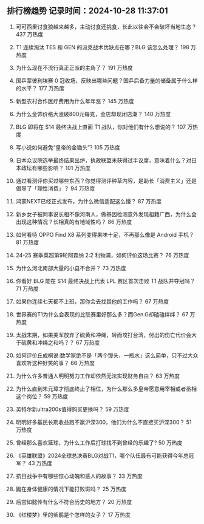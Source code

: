 
## 排行榜趋势 记录时间：2024-10-28 11:37:01
  
  1. 可可西里讨食狼越来越多，主动讨食还挑食，长此以往会不会破坏当地生态？ 437 万热度
    
  2. T1 连续淘汰 TES 和 GEN 的派克战术优缺点在哪？BLG 该怎么处理？ 198 万热度
    
  3. 为什么现在不流行真正正派的主角了？ 191 万热度
    
  4. 国乒蒙彼利埃赛 0 冠收场，反映出哪些问题？国乒后备力量的储备属于什么样的水平？ 177 万热度
    
  5. 新型农村合作医疗费用为什么年年涨？ 145 万热度
    
  6. 为什么金饰价格大涨破800元每克，金店却现闭店潮？ 140 万热度
    
  7. BLG 即将在 S14 最终决战上直面 T1 战队，你对他们有什么想说的？ 107 万热度
    
  8. 写小说如何避免“皇帝的金锄头”? 105 万热度
    
  9. 日本众议院选举最终结果出炉，执政联盟未获得过半议席，意味着什么？对日本政坛有哪些影响？ 101 万热度
    
  10. 通过看测评你买过哪些东西？你觉得测评种草内容，是助长「消费主义」还是倡导了「理性消费」？ 94 万热度
    
  11. 鸿蒙NEXT已经正式发布，为什么微信适配这么慢？ 87 万热度
    
  12. 新乡女子被同事说长相不像河南人，做基因检测意外发现祖籍广西，为什么会出现这种情况？长相真的有地域性吗？ 86 万热度
    
  13. 如何看待 OPPO Find X8 系列变得果味十足，不再那么像是 Android 手机？ 81 万热度
    
  14. 24-25 赛季英超第9轮阿森纳 2:2 利物浦，如何评价这场比赛？ 76 万热度
    
  15. 为什么河北南部大量的小县不合并？ 73 万热度
    
  16. 你看好 BLG 能在 S14 最终决战上代表 LPL 赛区首次击败 T1 战队并夺冠吗？ 71 万热度
    
  17. 如果你连续七天都不上班，那你会去找其他的工作吗？ 67 万热度
    
  18. 世界赛的T1为什么会表现的比联赛里好那么多？而Gen.G却磕磕绊绊？ 67 万热度
    
  19. 太战末期，如果美军放弃了硫黄和冲绳，转而攻打台湾，付出的伤亡代价会大于硫黄和冲绳之和吗？？ 67 万热度
    
  20. 如何评价丘成桐说:数学家绝不是「两个馒头，一瓶水」这么简单，只不过大众喜欢听这种好笑的事？ 66 万热度
    
  21. 为什么许多普通人明明努力工作却依然无法实现财务自由？ 63 万热度
    
  22. 为什么直到朱元璋才彻底终止了相位，为什么那么多皇帝愿意用宰相或者丞相这个岗位？ 59 万热度
    
  23. 英特尔新ultra200s值得购买更换吗？ 59 万热度
    
  24. 明明好多基民长期收益跑不赢沪深300，他们为什么不直接买沪深300？ 51 万热度
    
  25. 曾经那么喜欢篮球，为什么工作后打球找不到曾经的乐趣了? 50 万热度
    
  26. 《英雄联盟》2024全球总决赛BLG对战T1，哪个队伍最有可能获得今年总冠军？ 43 万热度
    
  27. 抗日战争中有哪些惊心动魄和感人的故事？ 33 万热度
    
  28. 鼬在身体健康的情况下能打败斑吗？ 25 万热度
    
  29. 后宫如懿传有什么不符合历史的地方？ 20 万热度
    
  30. 《红楼梦》里的紫鹃是个怎样的女子？ 17 万热度
    